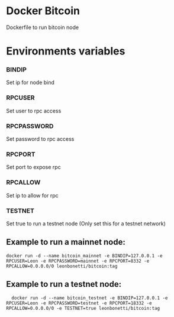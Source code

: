 # Docker Bitcoin
Dockerfile to run bitcoin node

# Environments variables

### BINDIP
   Set ip for node bind

### RPCUSER
   Set user to rpc access
   
### RPCPASSWORD
   Set password to rpc access
  
### RPCPORT
   Set port to expose rpc
    
### RPCALLOW
   Set ip to allow for rpc

###  TESTNET
   Set true to run a testnet node (Only set this for a testnet network)
    
## Example to run a mainnet node:
    docker run -d --name bitcoin_mainnet -e BINDIP=127.0.0.1 -e RPCUSER=Leon -e RPCPASSWORD=mainnet -e RPCPORT=8332 -e RPCALLOW=0.0.0.0/0 leonbonetti/bitcoin:tag

## Example to run a testnet node:
      docker run -d --name bitcoin_testnet -e BINDIP=127.0.0.1 -e RPCUSER=Leon -e RPCPASSWORD=testnet -e RPCPORT=18332 -e RPCALLOW=0.0.0.0/0 -e TESTNET=true leonbonetti/bitcoin:tag

